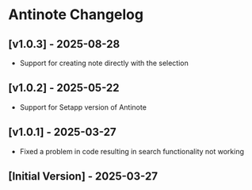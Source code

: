 # Antinote Changelog

## [v1.0.3] - 2025-08-28
- Support for creating note directly with the selection

## [v1.0.2] - 2025-05-22
- Support for Setapp version of Antinote

## [v1.0.1] - 2025-03-27
- Fixed a problem in code resulting in search functionality not working

## [Initial Version] - 2025-03-27
